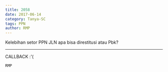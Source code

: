 ```yaml
---
title: 2058
date: 2017-06-14
category: Tanya-SC
tags: PPN
author: RMP
---
```


Kelebihan setor PPN JLN apa bisa direstitusi atau Pbk?

---

CALLBACK :'(

`RMP`
